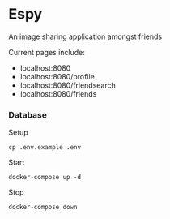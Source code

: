 # Espy

An image sharing application amongst friends

Current pages include:
- localhost:8080
- localhost:8080/profile
- localhost:8080/friendsearch
- localhost:8080/friends

### Database
Setup
```
cp .env.example .env
```

Start
```
docker-compose up -d
```

Stop
```
docker-compose down
```